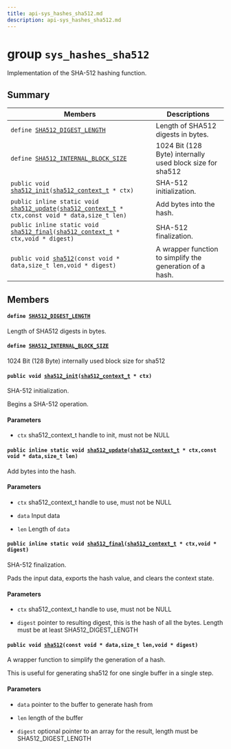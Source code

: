 ```yaml
---
title: api-sys_hashes_sha512.md
description: api-sys_hashes_sha512.md
---
```

# group `sys_hashes_sha512` 

Implementation of the SHA-512 hashing function.

## Summary

 Members                        | Descriptions                                
--------------------------------|---------------------------------------------
`define `[`SHA512_DIGEST_LENGTH`](#group__sys__hashes__sha512_1ga5a8416d0f8e1af6d7525114ef09be118)            | Length of SHA512 digests in bytes.
`define `[`SHA512_INTERNAL_BLOCK_SIZE`](#group__sys__hashes__sha512_1gada766633c7c6c8246f566e17fdb44ce1)            | 1024 Bit (128 Byte) internally used block size for sha512
`public void `[`sha512_init`](#group__sys__hashes__sha512_1ga55517dfcb8da550c5f9b1cfe03deb829)`(`[`sha512_context_t`](./doc/starlight-docs/src/content/docs/apidoc/api-undefined.md#group__sys__hashes__sha512_1gad89a060af622053494225d40806feec8)` * ctx)`            | SHA-512 initialization.
`public inline static void `[`sha512_update`](#group__sys__hashes__sha512_1ga7977687dd5ba57f8f88f6c49ae7ed538)`(`[`sha512_context_t`](./doc/starlight-docs/src/content/docs/apidoc/api-undefined.md#group__sys__hashes__sha512_1gad89a060af622053494225d40806feec8)` * ctx,const void * data,size_t len)`            | Add bytes into the hash.
`public inline static void `[`sha512_final`](#group__sys__hashes__sha512_1ga770075c9abf78ef2c605d5bed0b0d12a)`(`[`sha512_context_t`](./doc/starlight-docs/src/content/docs/apidoc/api-undefined.md#group__sys__hashes__sha512_1gad89a060af622053494225d40806feec8)` * ctx,void * digest)`            | SHA-512 finalization.
`public void `[`sha512`](#group__sys__hashes__sha512_1ga729f85896a8e9093de629d0692472848)`(const void * data,size_t len,void * digest)`            | A wrapper function to simplify the generation of a hash.

## Members

#### `define `[`SHA512_DIGEST_LENGTH`](#group__sys__hashes__sha512_1ga5a8416d0f8e1af6d7525114ef09be118) 

Length of SHA512 digests in bytes.

#### `define `[`SHA512_INTERNAL_BLOCK_SIZE`](#group__sys__hashes__sha512_1gada766633c7c6c8246f566e17fdb44ce1) 

1024 Bit (128 Byte) internally used block size for sha512

#### `public void `[`sha512_init`](#group__sys__hashes__sha512_1ga55517dfcb8da550c5f9b1cfe03deb829)`(`[`sha512_context_t`](./doc/starlight-docs/src/content/docs/apidoc/api-undefined.md#group__sys__hashes__sha512_1gad89a060af622053494225d40806feec8)` * ctx)` 

SHA-512 initialization.

Begins a SHA-512 operation.

#### Parameters
* `ctx` sha512_context_t handle to init, must not be NULL

#### `public inline static void `[`sha512_update`](#group__sys__hashes__sha512_1ga7977687dd5ba57f8f88f6c49ae7ed538)`(`[`sha512_context_t`](./doc/starlight-docs/src/content/docs/apidoc/api-undefined.md#group__sys__hashes__sha512_1gad89a060af622053494225d40806feec8)` * ctx,const void * data,size_t len)` 

Add bytes into the hash.

#### Parameters
* `ctx` sha512_context_t handle to use, must not be NULL 

* `data` Input data 

* `len` Length of `data`

#### `public inline static void `[`sha512_final`](#group__sys__hashes__sha512_1ga770075c9abf78ef2c605d5bed0b0d12a)`(`[`sha512_context_t`](./doc/starlight-docs/src/content/docs/apidoc/api-undefined.md#group__sys__hashes__sha512_1gad89a060af622053494225d40806feec8)` * ctx,void * digest)` 

SHA-512 finalization.

Pads the input data, exports the hash value, and clears the context state.

#### Parameters
* `ctx` sha512_context_t handle to use, must not be NULL 

* `digest` pointer to resulting digest, this is the hash of all the bytes. Length must be at least SHA512_DIGEST_LENGTH

#### `public void `[`sha512`](#group__sys__hashes__sha512_1ga729f85896a8e9093de629d0692472848)`(const void * data,size_t len,void * digest)` 

A wrapper function to simplify the generation of a hash.

This is useful for generating sha512 for one single buffer in a single step.

#### Parameters
* `data` pointer to the buffer to generate hash from 

* `len` length of the buffer 

* `digest` optional pointer to an array for the result, length must be SHA512_DIGEST_LENGTH

